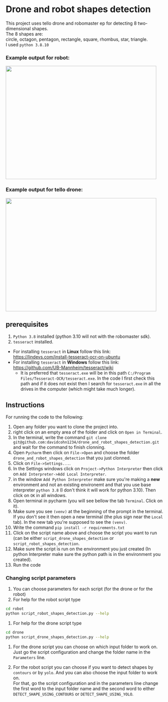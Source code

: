 # Drone and robot shapes detection
This project uses tello drone and robomaster ep for detecting 8 two-dimensional shapes.  
The 8 shapes are:  
circle, octagon, pentagon, rectangle, square, rhombus, star, triangle.  
I used `python 3.8.10`  
### Example output for robot:  
<img src="./resources_for_readme/gif_videos/robot/robomaster_ep_pov.gif" width="480" height="360" />

### Example output for tello drone:  
<img src="./resources_for_readme/gif_videos/drone/shapes_colors_on_screen.gif" width="480" height="360" />

## prerequisites
1. `Python 3.8` installed (python 3.10 will not with the robomaster sdk).
1. `tesseract` installed.
  - For installing `tesseract` in **Linux** follow this link: https://lindevs.com/install-tesseract-ocr-on-ubuntu
  - For installing `tesseract` in **Windows** follow this link: https://github.com/UB-Mannheim/tesseract/wiki
    - It is preferred that `tesseract.exe` will be in this path `C:/Program Files/Tesseract-OCR/tesseract.exe`.  In the code I first check this path and if it does not exist then I search for `tesseract.exe` in all the drives in the computer (which might take much longer).

## Instructions
For running the code to the following:
1. Open any folder you want to clone the project into.
1. right click on an empty area of the folder and click on `Open in Terminal`.
1. In the terminal, write the command `git clone git@github.com:davidcohn1234/drone_and_robot_shapes_detection.git` and wait for the command to finish clonning.
1. Open `Pycharm` then click on `File->Open` and choose the folder `drone_and_robot_shapes_detection` that you just clonned.
1. Click on `File->Settings...`. 
1. In the Settings windows click on `Project->Python Interpreter` then click on `Add Interpreter->Add Local Interpreter`.
1. in the window `Add Python Interpreter` make sure you're making a **new** environment and not an existing environemt and that you use base interpreter `python 3.8` (I don't think it will work for python 3.10). Then click on `OK` in all windows.
1. Open terminal in pycharm (you will see bellow the tab `Terminal`. Click on it).
1. Make sure you see `(venv)` at the beginning of the prompt in the terminal. If you don't see it then open a new terminal (the plus sign near the `Local` tab). In the new tab you're supposed to see the `(venv)`.
1. Write the command `pip install -r requirements.txt`
1. Click on the script name above and choose the script you want to run (can be either `script_drone_shapes_detection` or `script_robot_shapes_detection`.
1. Make sure the script is run on the environment you just created (In python Interpreter make sure the python path is in the environment you created).
1. Run the code

### Changing script parameters
1. You can choose parameters for each script (for the drone or for the robot)
1. For help for the robot script type
```bash
cd robot
python script_robot_shapes_detection.py --help
```
1. For help for the drone script type
```bash
cd drone
python script_drone_shapes_detection.py --help
```
1. For the drone script you can choose on which input folder to work on. Just go the script configuration and change the folder name in the `Parameters` line.  

1. For the robot script you can choose if you want to detect shapes by `contours` or by `yolo`. And you can also choose the input folder to work on.  
For that, go the script configuration and in the parameters line change the first word to the input folder name and the second word to either `DETECT_SHAPE_USING_CONTOURS` or `DETECT_SHAPE_USING_YOLO`.

